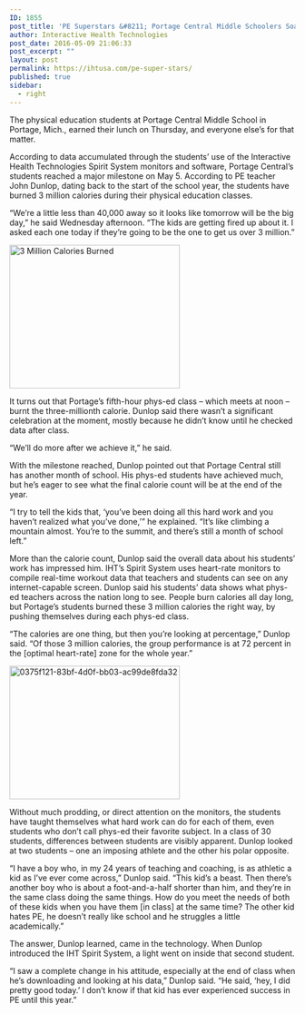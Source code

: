 ```yaml
---
ID: 1855
post_title: 'PE Superstars &#8211; Portage Central Middle Schoolers Soar to New Heights This Week Using the IHT Spirit System'
author: Interactive Health Technologies
post_date: 2016-05-09 21:06:33
post_excerpt: ""
layout: post
permalink: https://ihtusa.com/pe-super-stars/
published: true
sidebar:
  - right
---
```

The physical education students at Portage Central Middle School in Portage, Mich., earned their lunch on Thursday, and everyone else’s for that matter.

<!--more-->According to data accumulated through the students’ use of the Interactive Health Technologies Spirit System monitors and software, Portage Central’s students reached a major milestone on May 5. According to PE teacher John Dunlop, dating back to the start of the school year, the students have burned 3 million calories during their physical education classes.

“We’re a little less than 40,000 away so it looks like tomorrow will be the big day,” he said Wednesday afternoon. “The kids are getting fired up about it. I asked each one today if they’re going to be the one to get us over 3 million.”

<img class="alignnone size-medium wp-image-1857" src="https://ihtusa.com/wp-content/uploads/2016/05/e8f540f2-ba77-4940-b279-c9fd3263087b-300x253.jpg" alt="3 Million Calories Burned" width="300" height="253" />

It turns out that Portage’s fifth-hour phys-ed class – which meets at noon – burnt the three-millionth calorie. Dunlop said there wasn’t a significant celebration at the moment, mostly because he didn’t know until he checked data after class.

“We’ll do more after we achieve it,” he said.

With the milestone reached, Dunlop pointed out that Portage Central still has another month of school. His phys-ed students have achieved much, but he’s eager to see what the final calorie count will be at the end of the year.

“I try to tell the kids that, ‘you’ve been doing all this hard work and you haven’t realized what you’ve done,’” he explained. “It’s like climbing a mountain almost. You’re to the summit, and there’s still a month of school left.”

More than the calorie count, Dunlop said the overall data about his students’ work has impressed him. IHT’s Spirit System uses heart-rate monitors to compile real-time workout data that teachers and students can see on any internet-capable screen. Dunlop said his students’ data shows what phys-ed teachers across the nation long to see. People burn calories all day long, but Portage’s students burned these 3 million calories the right way, by pushing themselves during each phys-ed class.

“The calories are one thing, but then you’re looking at percentage,” Dunlop said. “Of those 3 million calories, the group performance is at 72 percent in the [optimal heart-rate] zone for the whole year.”

<img class="alignnone size-medium wp-image-1862" src="https://ihtusa.com/wp-content/uploads/2016/05/0375f121-83bf-4d0f-bb03-ac99de8fda32-300x235.jpg" alt="0375f121-83bf-4d0f-bb03-ac99de8fda32" width="300" height="235" />

Without much prodding, or direct attention on the monitors, the students have taught themselves what hard work can do for each of them, even students who don’t call phys-ed their favorite subject. In a class of 30 students, differences between students are visibly apparent. Dunlop looked at two students – one an imposing athlete and the other his polar opposite.

“I have a boy who, in my 24 years of teaching and coaching, is as athletic a kid as I’ve ever come across,” Dunlop said. “This kid’s a beast. Then there’s another boy who is about a foot-and-a-half shorter than him, and they’re in the same class doing the same things. How do you meet the needs of both of these kids when you have them [in class] at the same time? The other kid hates PE, he doesn’t really like school and he struggles a little academically.”

The answer, Dunlop learned, came in the technology. When Dunlop introduced the IHT Spirit System, a light went on inside that second student.

“I saw a complete change in his attitude, especially at the end of class when he’s downloading and looking at his data,” Dunlop said. “He said, ‘hey, I did pretty good today.’ I don’t know if that kid has ever experienced success in PE until this year.”